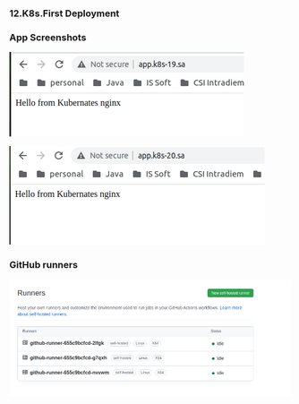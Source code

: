 ### 12.K8s.First Deployment

### App Screenshots
![alt text](app.k8s-19.sa.png)

![alt text](app.k8s-20.sa.png)


### GitHub runners
![alt text](github_runners.png)
